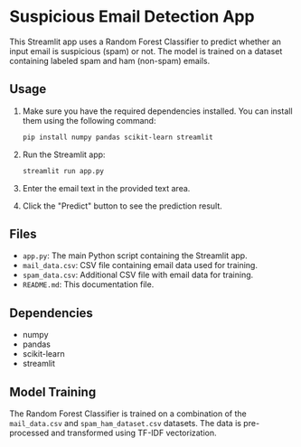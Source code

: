# Suspicious Email Detection App

This Streamlit app uses a Random Forest Classifier to predict whether an input email is suspicious (spam) or not. The model is trained on a dataset containing labeled spam and ham (non-spam) emails.

## Usage

1. Make sure you have the required dependencies installed. You can install them using the following command:

    ```bash
    pip install numpy pandas scikit-learn streamlit
    ```

2. Run the Streamlit app:

    ```bash
    streamlit run app.py
    ```

3. Enter the email text in the provided text area.
4. Click the "Predict" button to see the prediction result.

## Files

- `app.py`: The main Python script containing the Streamlit app.
- `mail_data.csv`: CSV file containing email data used for training.
- `spam_data.csv`: Additional CSV file with email data for training.
- `README.md`: This documentation file.

## Dependencies

- numpy
- pandas
- scikit-learn
- streamlit

## Model Training

The Random Forest Classifier is trained on a combination of the `mail_data.csv` and `spam_ham_dataset.csv` datasets. The data is pre-processed and transformed using TF-IDF vectorization.
